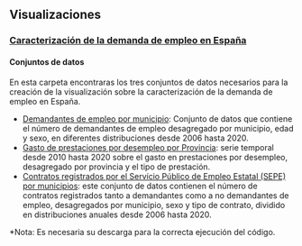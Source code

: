 ## Visualizaciones

### [Caracterización de la demanda de empleo en España](https://datos.gob.es/es/documentacion/caracterizacion-de-la-demanda-de-empleo-y-contratacion-registrada-en-espana)

#### Conjuntos de datos

En esta carpeta encontraras los tres conjuntos de datos necesarios para la creación de la visualización sobre la caracterización de la demanda de empleo en España.

- [Demandantes de empleo por municipio](https://datos.gob.es/es/catalogo/ea0021425-demandantes-de-empleo-por-municipios): Conjunto de datos que contiene el número de demandantes de empleo desagregado por municipio, edad y sexo, en diferentes distribuciones desde 2006 hasta 2020.
- [Gasto de prestaciones por desempleo por Provincia](https://datos.gob.es/es/catalogo/ea0021425-gasto-en-prestaciones): serie temporal desde 2010 hasta 2020 sobre el gasto en prestaciones por desempleo, desagregado por provincia y el tipo de prestación.
- [Contratos registrados por el Servício Público de Empleo Estatal (SEPE) por municipios](https://datos.gob.es/es/catalogo/ea0021425-contratos-por-municipios): este conjunto de datos contienen el número de contratos registrados tanto a demandantes como a no demandantes de empleo, desagregados por municipio, sexo y tipo de contrato, dividido en distribuciones anuales desde 2006 hasta 2020.

*Nota: Es necesaria su descarga para la correcta ejecución del código.
